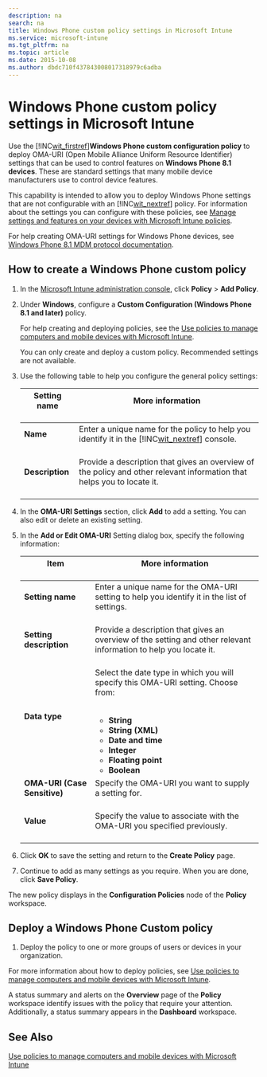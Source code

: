 ```yaml
---
description: na
search: na
title: Windows Phone custom policy settings in Microsoft Intune
ms.service: microsoft-intune
ms.tgt_pltfrm: na
ms.topic: article
ms.date: 2015-10-08
ms.author: dbdc710f437843008017318979c6adba
---
```

# Windows Phone custom policy settings in Microsoft Intune
Use the [!INC[wit_firstref](../Token/wit_firstref_md.md)]**Windows Phone custom configuration policy** to deploy OMA-URI (Open Mobile Alliance Uniform Resource Identifier) settings that can be used to control features on **Windows Phone 8.1 devices**. These are standard settings that many mobile device manufacturers use to control device features.

This capability is intended to allow you to deploy Windows Phone settings that are not configurable with an [!INC[wit_nextref](../Token/wit_nextref_md.md)] policy. For information about the settings you can configure with these policies, see [Manage settings and features on your devices with Microsoft Intune policies](../Topic/Manage_settings_and_features_on_your_devices_with_Microsoft_Intune_policies.md).

For help creating OMA-URI settings for Windows Phone devices, see [Windows Phone 8.1 MDM protocol documentation](http://technet.microsoft.com/library/dn499787.aspx).

## How to create a Windows Phone custom policy

1. In the [Microsoft Intune administration console](https://manage.microsoft.com), click **Policy** &gt; **Add Policy**.

2. Under **Windows**, configure a **Custom Configuration (Windows Phone 8.1 and later)** policy.

   For help creating and deploying policies, see the [Use policies to manage computers and mobile devices with Microsoft Intune](../Topic/Use_policies_to_manage_computers_and_mobile_devices_with_Microsoft_Intune.md).

   You can only create and deploy a custom policy. Recommended settings are not available.

3. Use the following table to help you configure the general policy settings:

   |Setting name <br /> <br />|More information <br /> <br />|
   |----------------|--------------------|
   |**Name** <br /> <br />|Enter a unique name for the policy to help you identify it in the [!INC[wit_nextref](../Token/wit_nextref_md.md)] console. <br /> <br />|
   |**Description** <br /> <br />|Provide a description that gives an overview of the policy and other relevant information that helps you to locate it. <br /> <br />|

4. In the **OMA-URI Settings** section, click **Add** to add a setting. You can also edit or delete an existing setting.

5. In the **Add or Edit OMA-URI** Setting dialog box, specify the following information:

   |Item <br /> <br />|More information <br /> <br />|
   |--------|--------------------|
   |**Setting name** <br /> <br />|Enter a unique name for the OMA-URI setting to help you identify it in the list of settings. <br /> <br />|
   |**Setting description** <br /> <br />|Provide a description that gives an overview of the setting and other relevant information to help you locate it. <br /> <br />|
   |**Data type** <br /> <br />|Select the date type in which you will specify this OMA-URI setting. Choose from: <br /> <br /><ul><li>**String** </li><li>**String (XML)** </li><li>**Date and time** </li><li>**Integer** </li><li>**Floating point** </li><li>**Boolean** </li> </ul>|
   |**OMA-URI (Case Sensitive)** <br /> <br />|Specify the OMA-URI you want to supply a setting for. <br /> <br />|
   |**Value** <br /> <br />|Specify the value to associate with the OMA-URI you specified previously. <br /> <br />|

6. Click **OK** to save the setting and return to the **Create Policy** page.

7. Continue to add as many settings as you require. When you are done, click **Save Policy**.

The new policy displays in the **Configuration Policies** node of the **Policy** workspace.

## Deploy a Windows Phone Custom policy

1. Deploy the policy to one or more groups of users or devices in your organization.

For more information about how to deploy policies, see [Use policies to manage computers and mobile devices with Microsoft Intune](../Topic/Use_policies_to_manage_computers_and_mobile_devices_with_Microsoft_Intune.md).

A status summary and alerts on the **Overview** page of the **Policy** workspace identify issues with the policy that require your attention. Additionally, a status summary appears in the **Dashboard** workspace.

## See Also
[Use policies to manage computers and mobile devices with Microsoft Intune](../Topic/Use_policies_to_manage_computers_and_mobile_devices_with_Microsoft_Intune.md)


